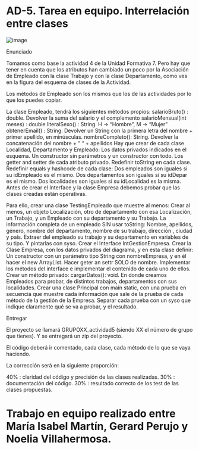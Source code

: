 # AD-5. Tarea en equipo. Interrelación entre clases
![image](https://github.com/user-attachments/assets/302353b4-1139-441b-9862-d4a23167fdf9)

Enunciado

Tomamos como base la actividad 4 de la Unidad Formativa 7. Pero hay que tener en cuenta que los atributos han cambiado un poco por la Asociación de Empleado con la clase Trabajo y con la clase Departamento, como ves en la figura del esquema de clases de la Actividad.

Los métodos de Empleado son los mismos que los de las actividades por lo que los puedes copiar.

La clase Empleado, tendrá los siguientes métodos propios:
salarioBruto() : double. Devolver la suma del salario y el complemento
salarioMensual(int meses) : double
literalSexo() : String. H -> “Hombre”, M -> “Mujer”
obtenerEmail() : String. Devolver un String con la primera letra del nombre + primer apellido, en minúsculas.
nombreCompleto(): String. Devolver la concatenación del nombre + “ “ + apellidos
Hay que crear de cada clase Localidad, Departamento y Empleado:
Los datos privados indicados en el esquema.
Un constructor sin parámetros y un constructor con todo.
Los getter and setter de cada atributo privado.
Redefinir toString en cada clase.
Redefinir equals y hashcode de cada clase:
Dos empleados son iguales si su idEmpleado es el mismo.
Dos departamentos son iguales si su idDepar es el mismo.
Dos localidades son iguales si su idLocalidad es la misma.
Antes de crear el Interface y la clase Empresa debemos probar que las clases creadas están operativas.

Para ello, crear una clase TestingEmpleado que muestre al menos:
Crear al menos, un objeto Localización, otro de departamento con esa Localización, un Trabajo, y un Empleado con su departamento y su Trabajo.
La información completa de un empleado SIN usar toString:
Nombre, apellidos, género, nombre del departamento, nombre de su trabajo, dirección , ciudad y país.
Extraer del empleado su trabajo y su departamento en variables de su tipo. Y pintarlas con syso.
Crear el Interface IntGestionEmpresa.
Crear la Clase Empresa, con los datos privados del diagrama, y en esta clase definir:
Un constructor con un parámetro tipo String con nombreEmpresa, y en él hacer el new ArrayList.
Hacer geter an settr SOLO de nombre.
Implementar los métodos del interface e implementar el contenido de cada uno de ellos.
Crear un método privado:
cargarDatos(): void. En donde creamos Empleados para probar, de distintos trabajos, departamentos con sus localidades.
Crear una clase Principal con main static, con una prueba en secuencia que muestre cada información que sale de la prueba de cada método de la gestión de la Empresa. Separar cada prueba con un syso que indique claramente qué se va a probar, y el resultado.
 

Entregar

El proyecto se llamará GRUPOXX_actividad5 (siendo XX el número de grupo que tienes). Y se entregará un zip del proyecto.

El código deberá ir comentado, cada clase, cada método de lo que se vaya haciendo.

La corrección será en la siguiente proporción:

40% : claridad del código y precisión de las clases realizadas.
30% : documentación del código.
30% : resultado correcto de los test de las clases propuestas.

# Trabajo en equipo realizado entre María Isabel Martín, Gerard Perujo y Noelia Villahermosa.
